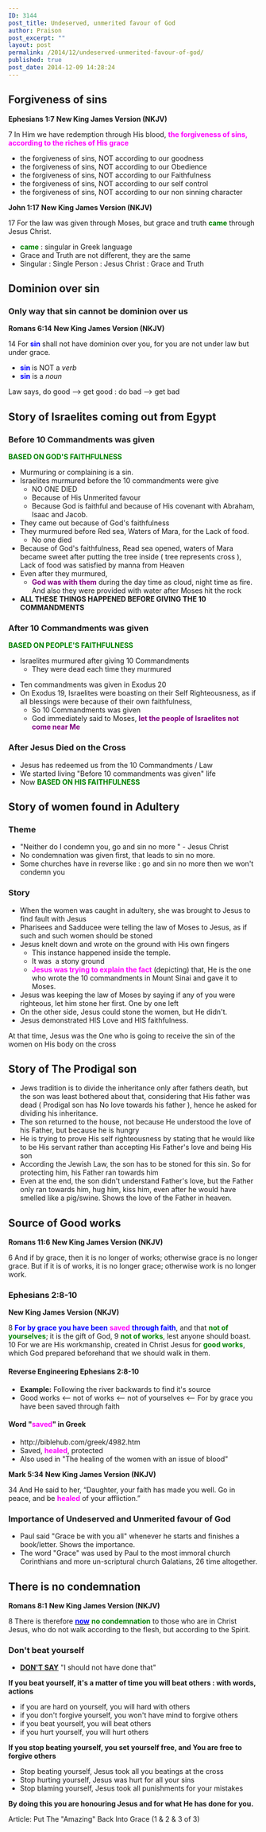 ```yaml
---
ID: 3144
post_title: Undeserved, unmerited favour of God
author: Praison
post_excerpt: ""
layout: post
permalink: /2014/12/undeserved-unmerited-favour-of-god/
published: true
post_date: 2014-12-09 14:28:24
---
```

<h2>Forgiveness of sins</h2>
<strong>Ephesians 1:7</strong>
<strong> New King James Version (NKJV)</strong>

7 In Him we have redemption through His blood, <strong><span style="color: #ff00ff;">the forgiveness of sins, according to the riches of His grace</span></strong>
<ul>
	<li>the forgiveness of sins, NOT according to our goodness</li>
	<li>the forgiveness of sins, NOT according to our Obedience</li>
	<li>the forgiveness of sins, NOT according to our Faithfulness</li>
	<li>the forgiveness of sins, NOT according to our self control</li>
	<li>the forgiveness of sins, NOT according to our non sinning character</li>
</ul>
<strong>John 1:17</strong>
<strong> New King James Version (NKJV)</strong>

17 For the law was given through Moses, but grace and truth <span style="color: #008000;"><strong>came</strong> </span>through Jesus Christ.
<ul>
	<li><span style="color: #008000;"><strong>came</strong></span> : singular in Greek language</li>
	<li>Grace and Truth are not different, they are the same</li>
	<li>Singular : Single Person : Jesus Christ : Grace and Truth</li>
</ul>
<h2>Dominion over sin</h2>
<h3><strong>Only way that sin cannot be dominion over us</strong></h3>
<strong>Romans 6:14</strong>
<strong> New King James Version (NKJV)</strong>

14 For <span style="color: #0000ff;"><strong>sin</strong> </span>shall not have dominion over you, for you are not under law but under grace.
<ul>
	<li><strong><span style="color: #0000ff;">sin</span> </strong>is NOT a <em>verb</em></li>
	<li><span style="color: #0000ff;"><strong>sin</strong> </span>is a <em>noun</em></li>
</ul>
Law says, do good --&gt; get good : do bad --&gt; get bad
<h2>Story of Israelites coming out from Egypt</h2>
<h3>Before 10 Commandments was given</h3>
<span style="color: #008000;"><strong>BASED ON GOD'S FAITHFULNESS </strong></span>
<ul>
	<li>Murmuring or complaining is a sin.</li>
	<li>Israelites murmured before the 10 commandments were give
<ul>
	<li>NO ONE DIED</li>
	<li>Because of His Unmerited favour</li>
	<li>Because God is faithful and because of His covenant with Abraham, Isaac and Jacob.</li>
</ul>
</li>
	<li>They came out because of God's faithfulness</li>
	<li>They murmured before Red sea, Waters of Mara, for the Lack of food.
<ul>
	<li>No one died</li>
</ul>
</li>
	<li>Because of God's faithfulness, Read sea opened, waters of Mara became sweet after putting the tree inside ( tree represents cross ), Lack of food was satisfied by manna from Heaven</li>
	<li>Even after they murmured,
<ul>
	<li><span style="color: #800080;"><strong>God was with them</strong></span> during the day time as cloud, night time as fire. And also they were provided with water after Moses hit the rock</li>
</ul>
</li>
	<li><strong>ALL THESE THINGS HAPPENED BEFORE GIVING THE 10 COMMANDMENTS</strong></li>
</ul>
<h3>After 10 Commandments was given</h3>
<strong><span style="color: #008000;">BASED ON PEOPLE'S FAITHFULNESS </span></strong>
<ul>
	<li>Israelites murmured after giving 10 Commandments
<ul>
	<li>They were dead each time they murmured</li>
</ul>
</li>
</ul>
<ul>
	<li>Ten commandments was given in Exodus 20</li>
	<li>On Exodus 19, Israelites were boasting on their Self Righteousness, as if all blessings were because of their own faithfulness,
<ul>
	<li>So 10 Commandments was given</li>
	<li>God immediately said to Moses, <span style="color: #800080;"><strong>let the people of Israelites not come near Me</strong></span></li>
</ul>
</li>
</ul>
<h3>After Jesus Died on the Cross</h3>
<ul>
	<li>Jesus has redeemed us from the 10 Commandments / Law</li>
	<li>We started living "Before 10 commandments was given" life</li>
	<li>Now <span style="color: #008000;"><strong>BASED ON HIS FAITHFULNESS</strong></span></li>
</ul>
<h2>Story of women found in Adultery</h2>
<h3>Theme</h3>
<ul>
	<li>"Neither do I condemn you, go and sin no more " - Jesus Christ</li>
	<li>No condemnation was given first, that leads to sin no more.</li>
	<li>Some churches have in reverse like : go and sin no more then we won't condemn you</li>
</ul>
<h3>Story</h3>
<ul>
	<li>When the women was caught in adultery, she was brought to Jesus to find fault with Jesus</li>
	<li>Pharisees and Sadducee were telling the law of Moses to Jesus, as if such and such women should be stoned</li>
	<li>Jesus knelt down and wrote on the ground with His own fingers
<ul>
	<li>This instance happened inside the temple.</li>
	<li>It was  a stony ground</li>
	<li><span style="color: #ff00ff;"><strong>Jesus was trying to explain the fact</strong></span> (depicting) that, He is the one who wrote the 10 commandments in Mount Sinai and gave it to Moses.</li>
</ul>
</li>
	<li>Jesus was keeping the law of Moses by saying if any of you were righteous, let him stone her first. One by one left</li>
	<li>On the other side, Jesus could stone the women, but He didn't.</li>
	<li>Jesus demonstrated HIS Love and HIS faithfulness.</li>
</ul>
At that time, Jesus was the One who is going to receive the sin of the women on His body on the cross
<h2>Story of The Prodigal son</h2>
<ul>
	<li>Jews tradition is to divide the inheritance only after fathers death, but the son was least bothered about that, considering that His father was dead ( Prodigal son has No love towards his father ), hence he asked for dividing his inheritance.</li>
	<li>The son returned to the house, not because He understood the love of his Father, but because he is hungry</li>
	<li>He is trying to prove His self righteousness by stating that he would like to be His servant rather than accepting His Father's love and being His son</li>
	<li>According the Jewish Law, the son has to be stoned for this sin. So for protecting him, his Father ran towards him</li>
	<li>Even at the end, the son didn't understand Father's love, but the Father only ran towards him, hug him, kiss him, even after he would have smelled like a pig/swine. Shows the love of the Father in heaven.</li>
</ul>
<h2>Source of Good works</h2>
<strong>Romans 11:6</strong>
<strong> New King James Version (NKJV)</strong>

6 And if by grace, then it is no longer of works; otherwise grace is no longer grace. But if it is of works, it is no longer grace; otherwise work is no longer work.
<h3><strong>Ephesians 2:8-10</strong></h3>
<strong> New King James Version (NKJV)</strong>

8 <span style="color: #0000ff;"><strong>For by grace you have been</strong> </span><span style="color: #ff00ff;"><strong>saved</strong> </span><span style="color: #0000ff;"><strong>through faith</strong></span>, and that <span style="color: #008000;"><strong>not of yourselves</strong></span>; it is the gift of God,
9 <span style="color: #008000;"><strong>not of works</strong></span>, lest anyone should boast.
10 For we are His workmanship, created in Christ Jesus for <span style="color: #008000;"><strong>good works</strong></span>, which God prepared beforehand that we should walk in them.
<h4><strong>Reverse Engineering Ephesians 2:8-10 </strong></h4>
<ul>
	<li><strong>Example:</strong> Following the river backwards to find it's source</li>
	<li>Good works &lt;-- not of works &lt;-- not of yourselves &lt;-- For by grace you have been saved through faith</li>
</ul>
<h4>Word "<span style="color: #ff00ff;">saved</span>" in Greek</h4>
<ul>
	<li>http://biblehub.com/greek/4982.htm</li>
	<li>Saved, <span style="color: #ff00ff;"><strong>healed</strong></span>, protected</li>
	<li>Also used in "The healing of the women with an issue of blood"</li>
</ul>
<strong>Mark 5:34</strong>
<strong> New King James Version (NKJV)</strong>

34 And He said to her, “Daughter, your faith has made you well. Go in peace, and be <span style="color: #ff00ff;"><strong>healed</strong> </span>of your affliction.”
<h3>Importance of Undeserved and Unmerited favour of God</h3>
<ul>
	<li>Paul said "Grace be with you all" whenever he starts and finishes a book/letter. Shows the importance.</li>
	<li>The word "Grace" was used by Paul to the most immoral church Corinthians and more un-scriptural church Galatians, 26 time altogether.</li>
</ul>
<h2>There is no condemnation</h2>
<strong>Romans 8:1</strong>
<strong> New King James Version (NKJV)</strong>

8 There is therefore <span style="text-decoration: underline;"><span style="color: #0000ff;"><strong>now</strong></span></span> <span style="color: #008000;"><strong>no condemnation</strong> </span>to those who are in Christ Jesus, who do not walk according to the flesh, but according to the Spirit.
<h3>Don't beat yourself</h3>
<ul>
	<li><span style="text-decoration: underline;"><strong>DON'T SAY</strong></span> "I should not have done that"</li>
</ul>
<strong>If you beat yourself, it's a matter of time you will beat others : with words, actions</strong>
<ul>
	<li>if you are hard on yourself, you will hard with others</li>
	<li>if you don't forgive yourself, you won't have mind to forgive others</li>
	<li>if you beat yourself, you will beat others</li>
	<li>if you hurt yourself, you will hurt others</li>
</ul>
<strong>If you stop beating yourself, you set yourself free, and You are free to forgive others</strong>
<ul>
	<li>Stop beating yourself, Jesus took all you beatings at the cross</li>
	<li>Stop hurting yourself, Jesus was hurt for all your sins</li>
	<li>Stop blaming yourself, Jesus took all punishments for your mistakes</li>
</ul>
<strong>By doing this you are honouring Jesus and for what He has done for you</strong><strong>.</strong>

Article: Put The "Amazing" Back Into Grace (1 &amp; 2 &amp; 3 of 3)